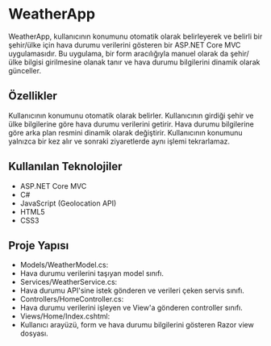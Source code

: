 # WeatherApp
WeatherApp, kullanıcının konumunu otomatik olarak belirleyerek ve belirli bir şehir/ülke için hava durumu verilerini gösteren bir ASP.NET Core MVC uygulamasıdır. Bu uygulama, bir form aracılığıyla manuel olarak da şehir/ülke bilgisi girilmesine olanak tanır ve hava durumu bilgilerini dinamik olarak günceller.

## Özellikler
Kullanıcının konumunu otomatik olarak belirler.
Kullanıcının girdiği şehir ve ülke bilgilerine göre hava durumu verilerini getirir.
Hava durumu bilgilerine göre arka plan resmini dinamik olarak değiştirir.
Kullanıcının konumunu yalnızca bir kez alır ve sonraki ziyaretlerde aynı işlemi tekrarlamaz.

## Kullanılan Teknolojiler
- ASP.NET Core MVC
- C#
- JavaScript (Geolocation API)
- HTML5
- CSS3

## Proje Yapısı
- Models/WeatherModel.cs:
- Hava durumu verilerini taşıyan model sınıfı.
- Services/WeatherService.cs:
- Hava durumu API'sine istek gönderen ve verileri çeken servis sınıfı.
- Controllers/HomeController.cs:
- Hava durumu verilerini işleyen ve View'a gönderen controller sınıfı.
- Views/Home/Index.cshtml:
- Kullanıcı arayüzü, form ve hava durumu bilgilerini gösteren Razor view dosyası.
